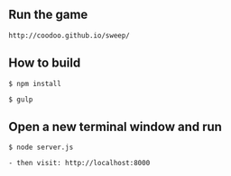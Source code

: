 
## Run the game

	http://coodoo.github.io/sweep/


## How to build

	$ npm install 

	$ gulp

## Open a new terminal window and run 

	$ node server.js

	- then visit: http://localhost:8000

